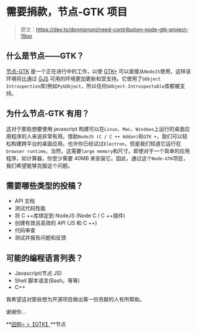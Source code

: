 # 需要捐款，节点-GTK 项目

> 原文：<https://dev.to/donnisnoni/need-contribution-node-gtk-project-19pn>

## 什么是节点——GTK？

[节点-GTK](https://github.com/romgrk/node-gtk) 是一个正在进行中的工作，以使 [GTK+](https://www.gtk.org/) 可以直接从`NodeJS`使用，这样该环境将比通过 [GJS](https://gitlab.gnome.org/GNOME/gjs) 可用的环境更加更新和受支持。它使用了`GObject Introspection`库(例如`PyGObject`，所以任何`GObject-Introspectable`库都被支持。

## 为什么节点-GTK 有用？

这对于那些想要使用 javascript 构建可以在`Linux`、`Mac`、`Windows`上运行的桌面应用程序的人来说非常有用。借助`NodeJS (C / C ++ Addon)`和`GTK +`，我们可以轻松构建跨平台的桌面应用。也许你已经试过`Electron`，但是我们知道它运行在`browser runtime`。当然，这需要`large memory`和尺寸。即使对于一个简单的应用程序，如计算器，你至少需要 40MB 来安装它。因此，通过这个`Node-GTK`项目，我们希望能够克服这个问题。

## 需要哪些类型的投稿？

*   API 文档
*   测试代码性能
*   将 C ++库绑定到 NodeJS (Node C / C ++插件)
*   创建有效且高效的 API (JS 和 C ++)
*   代码审查
*   测试并报告问题和反馈

## 可能的编程语言列表？

*   Javascript(节点 JS)
*   Shell 脚本语言(Bash。等等)
*   C++

我希望这对那些想为开源项目做出第一份贡献的人有所帮助。

谢谢你...

**[回购= >【GTK】](https://github.com/romgrk/node-gtk)**节点